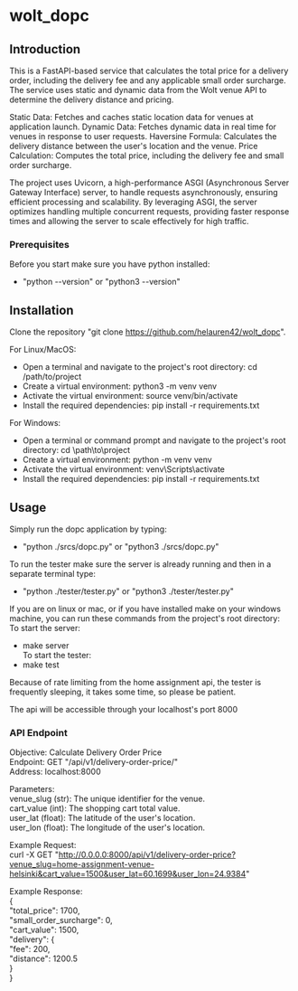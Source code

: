 # wolt_dopc

## Introduction

This is a FastAPI-based service that calculates the total price for a delivery order, including the delivery fee and any applicable small order surcharge. The service uses static and dynamic data from the Wolt venue API to determine the delivery distance and pricing. 

Static Data: Fetches and caches static location data for venues at application launch.
Dynamic Data: Fetches dynamic data in real time for venues in response to user requests.
Haversine Formula: Calculates the delivery distance between the user's location and the venue.
Price Calculation: Computes the total price, including the delivery fee and small order surcharge.

The project uses Uvicorn, a high-performance ASGI (Asynchronous Server Gateway Interface) server, to handle requests asynchronously, ensuring efficient processing and scalability. By leveraging ASGI, the server optimizes handling multiple concurrent requests, providing faster response times and allowing the server to scale effectively for high traffic.

### Prerequisites

Before you start make sure you have python installed:
- "python --version" or "python3 --version"

## Installation

Clone the repository "git clone https://github.com/helauren42/wolt_dopc".

For Linux/MacOS:
- Open a terminal and navigate to the project's root directory: cd /path/to/project
- Create a virtual environment: python3 -m venv venv
- Activate the virtual environment: source venv/bin/activate
- Install the required dependencies: pip install -r requirements.txt

For Windows:
- Open a terminal or command prompt and navigate to the project's root directory: cd \path\to\project
- Create a virtual environment: python -m venv venv
- Activate the virtual environment: venv\Scripts\activate
- Install the required dependencies: pip install -r requirements.txt

## Usage

Simply run the dopc application by typing:<br>
- "python ./srcs/dopc.py" or "python3 ./srcs/dopc.py"

To run the tester make sure the server is already running and then in a separate terminal type:<br>
- "python ./tester/tester.py" or "python3 ./tester/tester.py"

If you are on linux or mac, or if you have installed make on your windows machine, you can run these commands from the project's root directory:<br>
To start the server:<br>
- make server<br>
To start the tester:<br>
- make test<br>

Because of rate limiting from the home assignment api, the tester is frequently sleeping, it takes some time, so please be patient.

The api will be accessible through your localhost's port 8000

### API Endpoint

Objective: Calculate Delivery Order Price<br>
Endpoint: GET "/api/v1/delivery-order-price/"<br>
Address: localhost:8000<br>

Parameters:<br>
venue_slug (str): The unique identifier for the venue.<br>
cart_value (int): The shopping cart total value.<br>
user_lat (float): The latitude of the user's location.<br>
user_lon (float): The longitude of the user's location.<br>

Example Request:<br>
curl -X GET "http://0.0.0.0:8000/api/v1/delivery-order-price?venue_slug=home-assignment-venue-helsinki&cart_value=1500&user_lat=60.1699&user_lon=24.9384"

Example Response:<br>
{<br>
  "total_price": 1700,<br>
  "small_order_surcharge": 0,<br>
  "cart_value": 1500,<br>
  "delivery": {<br>
    "fee": 200,<br>
    "distance": 1200.5<br>
  }<br>
}<br>
